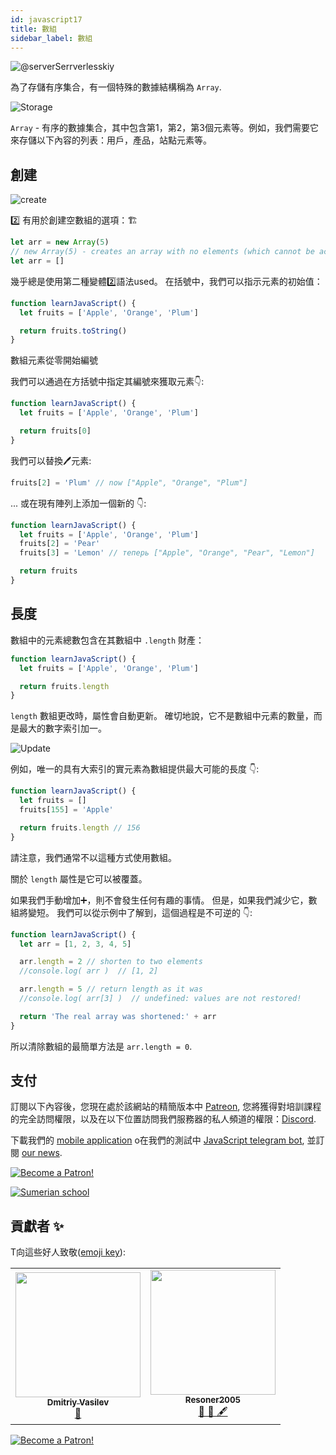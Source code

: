 ```yaml
---
id: javascript17
title: 數組
sidebar_label: 數組
---
```


![@serverSerrverlesskiy](/img/javascript/headers/18.jpg)

為了存儲有序集合，有一個特殊的數據結構稱為 `Array`.

![Storage](https://media.giphy.com/media/3orif6FORJ98Z11xzq/giphy.gif)

`Array` - 有序的數據集合，其中包含第1，第2，第3個元素等。例如，我們需要它來存儲以下內容的列表：用戶，產品，站點元素等。

## 創建

![create](https://media.giphy.com/media/3oEduXdm2gjnrsJBOo/giphy.gif)

2️⃣  有用於創建空數組的選項：🏗️

```javascript
let arr = new Array(5)
// new Array(5) - creates an array with no elements (which cannot be accessed just like that), but with a given length.
let arr = []
```

幾乎總是使用第二種變體2️⃣語法used。 在括號中，我們可以指示元素的初始值：

```jsx live
function learnJavaScript() {
  let fruits = ['Apple', 'Orange', 'Plum']

  return fruits.toString()
}
```

數組元素從零開始編號

我們可以通過在方括號中指定其編號來獲取元素👇:

```jsx live
function learnJavaScript() {
  let fruits = ['Apple', 'Orange', 'Plum']

  return fruits[0]
}
```

我們可以替換🖊️元素:

```javascript
fruits[2] = 'Plum' // now ["Apple", "Orange", "Plum"]
```

... 或在現有陣列上添加一個新的 👇:

```jsx live
function learnJavaScript() {
  let fruits = ['Apple', 'Orange', 'Plum']
  fruits[2] = 'Pear'
  fruits[3] = 'Lemon' // теперь ["Apple", "Orange", "Pear", "Lemon"]

  return fruits
}
```

## 長度

數組中的元素總數包含在其數組中 `.length` 財產：

```jsx live
function learnJavaScript() {
  let fruits = ['Apple', 'Orange', 'Plum']

  return fruits.length
}
```

`length` 數組更改時，屬性會自動更新。 確切地說，它不是數組中元素的數量，而是最大的數字索引加一。

![Update](https://media.giphy.com/media/FP47IFqWyXfdKYU6VG/giphy.gif)

例如，唯一的具有大索引的實元素為數組提供最大可能的長度 👇:

```jsx live
function learnJavaScript() {
  let fruits = []
  fruits[155] = 'Apple'

  return fruits.length // 156
}
```

請注意，我們通常不以這種方式使用數組。

關於 `length` 屬性是它可以被覆蓋。

如果我們手動增加➕，則不會發生任何有趣的事情。 但是，如果我們減少它，數組將變短。 我們可以從示例中了解到，這個過程是不可逆的 👇:

```jsx live
function learnJavaScript() {
  let arr = [1, 2, 3, 4, 5]

  arr.length = 2 // shorten to two elements
  //console.log( arr )  // [1, 2]

  arr.length = 5 // return length as it was
  //console.log( arr[3] )  // undefined: values are not restored!

  return 'The real array was shortened:' + arr
}
```

所以清除數組的最簡單方法是 `arr.length = 0`.

## 支付

訂閱以下內容後，您現在處於該網站的精簡版本中 [Patreon](https://www.patreon.com/javascriptcamp), 您將獲得對培訓課程的完全訪問權限，以及在以下位置訪問我們服務器的私人頻道的權限：[Discord](https://discord.gg/6GDAfXn).

下載我們的 [mobile application](http://onelink.to/njhc95) o在我們的測試中 [JavaScript telegram bot](https://t.me/javascriptcamp_bot), 並訂閱 [our news](https://t.me/javascriptapp).

[![Become a Patron!](/img/logo/patreon.jpg)](https://www.patreon.com/bePatron?u=31769291)


[![Sumerian school](/img/app.jpg)](http://onelink.to/njhc95)

 

## 貢獻者 ✨

T向這些好人致敬([emoji key](https://allcontributors.org/docs/en/emoji-key)):

<table>
  <tr>
    <td align="center"><a href="https://fullstackserverless.github.io/"><img src="https://avatars0.githubusercontent.com/u/6774813?v=4?s=200" width="200px;" alt=""/><br /><sub><b>Dmitriy Vasilev</b></sub></a><br /> <a href="https://github.com/gHashTag/react-native-village/commits?author=gHashTag" title="Documentation">📖</a></td>
    <td align="center"><a href="https://github.com/Resoner2005"><img src="https://avatars1.githubusercontent.com/u/75675814?v=4?s=200" width="200px;" alt=""/><br /><sub><b>Resoner2005</b></sub></a><br /><a href="https://github.com/gHashTag/react-native-village/issues?q=author%3AResoner2005" title="Bug reports">🐛 🎨 🖋</a></td>
  </tr>
  
</table>

[![Become a Patron!](/img/logo/patreon.jpg)](https://www.patreon.com/bePatron?u=31769291)
